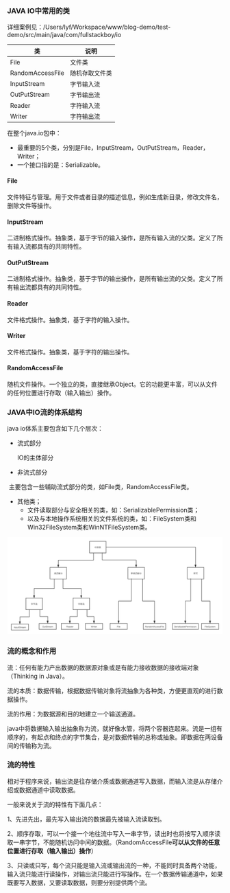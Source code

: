 ### JAVA IO中常用的类

详细案例见：/Users/lyf/Workspace/www/blog-demo/test-demo/src/main/java/com/fullstackboy/io

| 类               | 说明           |
| ---------------- | -------------- |
| File             | 文件类         |
| RandomAccessFile | 随机存取文件类 |
| InputStream      | 字节输入流     |
| OutPutStream     | 字节输出流     |
| Reader           | 字符输入流     |
| Writer           | 字符输出流     |

在整个java.io包中：

- 最重要的5个类，分别是File，InputStream，OutPutStream，Reader，Writer；
- 一个接口指的是：Serializable。

#### File

文件特征与管理。用于文件或者目录的描述信息，例如生成新目录，修改文件名，删除文件等操作。

#### InputStream

二进制格式操作。抽象类，基于字节的输入操作，是所有输入流的父类。定义了所有输入流都具有的共同特性。

#### OutPutStream

二进制格式操作。抽象类，基于字节的输出操作，是所有输出流的父类。定义了所有输出流都具有的共同特性。

#### Reader

文件格式操作。抽象类，基于字符的输入操作。

#### Writer

文件格式操作。抽象类，基于字符的输出操作。

#### RandomAccessFile

随机文件操作。一个独立的类，直接继承Object。它的功能更丰富，可以从文件的任何位置进行存取（输入输出）操作。

### JAVA中IO流的体系结构

java io体系主要包含如下几个层次：

- 流式部分

   IO的主体部分

- 非流式部分

​        主要包含一些辅助流式部分的类，如File类，RandomAccessFile类。

- 其他类；
  - 文件读取部分与安全相关的类，如：SerializablePermission类；
  - 以及与本地操作系统相关的文件系统的类，如：FileSystem类和Win32FileSystem类和WinNTFileSystem类。

<img src="JAVA的IO摘要.assets/JAVA IO体系.png" alt="JAVA IO体系" style="zoom:80%;" />

### 流的概念和作用

流：任何有能力产出数据的数据源对象或是有能力接收数据的接收端对象（Thinking in Java）。

流的本质：数据传输，根据数据传输对象将流抽象为各种类，方便更直观的进行数据操作。

流的作用：为数据源和目的地建立一个输送通道。

java中将数据输入输出抽象称为流，就好像水管，将两个容器连起来。流是一组有顺序的，有起点和终点的字节集合，是对数据传输的总称或抽象。即数据在两设备间的传输称为流。

### 流的特性

相对于程序来说，输出流是往存储介质或数据通道写入数据，而输入流是从存储介绍或数据通道中读取数据。

一般来说关于流的特性有下面几点：

1、先进先出，最先写入输出流的数据最先被输入流读取到。

2、顺序存取，可以一个接一个地往流中写入一串字节，读出时也将按写入顺序读取一串字节，不能随机访问中间的数据。（RandomAccessFile**可以从文件的任意位置进行存取（输入输出）操作**）

3、只读或只写，每个流只能是输入流或输出流的一种，不能同时具备两个功能，输入流只能进行读操作，对输出流只能进行写操作。在一个数据传输通道中，如果既要写入数据，又要读取数据，则要分别提供两个流。 

